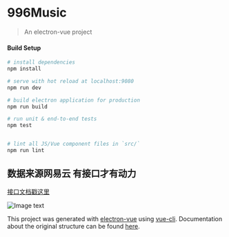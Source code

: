 # 996Music

> An electron-vue project

#### Build Setup

``` bash
# install dependencies
npm install

# serve with hot reload at localhost:9080
npm run dev

# build electron application for production
npm run build

# run unit & end-to-end tests
npm test


# lint all JS/Vue component files in `src/`
npm run lint

```
数据来源网易云 有接口才有动力
---
[接口文档戳这里](https://binaryify.github.io/NeteaseCloudMusicApi/#/?id=neteasecloudmusicapi)


![Image text](https://raw.githubusercontent.com/xiaobinxxx/996-Music/exploit/src/renderer/assets/img/404.png)


This project was generated with [electron-vue](https://github.com/SimulatedGREG/electron-vue) using [vue-cli](https://github.com/vuejs/vue-cli). Documentation about the original structure can be found [here](https://simulatedgreg.gitbooks.io/electron-vue/content/index.html).
